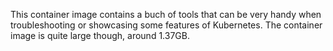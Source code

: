This container image contains a buch of tools that can be very handy when troubleshooting or showcasing some features of Kubernetes. The container image is quite large though, around 1.37GB.
